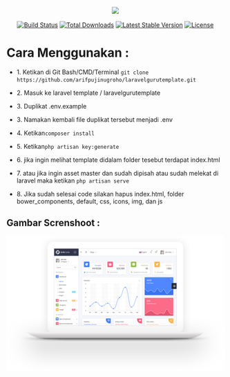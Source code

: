 <p align="center"><img src="https://laravel.com/assets/img/components/logo-laravel.svg"></p>

<p align="center">
<a href="https://travis-ci.org/laravel/framework"><img src="https://travis-ci.org/laravel/framework.svg" alt="Build Status"></a>
<a href="https://packagist.org/packages/laravel/framework"><img src="https://poser.pugx.org/laravel/framework/d/total.svg" alt="Total Downloads"></a>
<a href="https://packagist.org/packages/laravel/framework"><img src="https://poser.pugx.org/laravel/framework/v/stable.svg" alt="Latest Stable Version"></a>
<a href="https://packagist.org/packages/laravel/framework"><img src="https://poser.pugx.org/laravel/framework/license.svg" alt="License"></a>
</p>

<h1>Cara Menggunakan :</h1>
<ul>
    <li><p>1. Ketikan di Git Bash/CMD/Terminal <code>git clone https://github.com/arifpujinugroho/laravelgurutemplate.git</code></p></li>
    <li><p>2. Masuk ke laravel template / laravelgurutemplate</p></li>
    <li><p>3. Duplikat .env.example</p></li>
    <li><p>3. Namakan kembali file duplikat tersebut menjadi .env</p></li>
    <li><p>4. Ketikan<code>composer install</code></p></li>
    <li><p>5. Ketikan<code>php artisan key:generate</code></p></li>
    <li><p>6. jika ingin melihat template didalam folder tesebut terdapat index.html</p></li>
    <li><p>7. atau jika ingin asset master dan sudah dipisah atau sudah melekat di laravel maka ketikan <code>php artisan serve</code></p></li>
    <li><p>8. Jika sudah selesai code silakan hapus index.html, folder bower_components, default, css, icons, img, dan js</p></li>
</ul>

<h2>Gambar Screnshoot :</h2>
<img src="public/assets/landingpage/assets/images/big_feature.png" alt="Sample-image"/>
